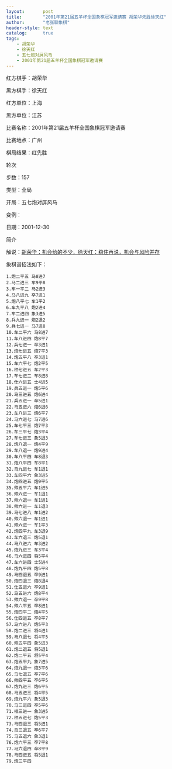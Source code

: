 ```yaml
---
layout:       post
title:        "2001年第21届五羊杯全国象棋冠军邀请赛 胡荣华先胜徐天红"
author:       "老张聊象棋"
header-style: text
catalog:      true
tags:
    - 胡荣华
    - 徐天红
    - 五七炮对屏风马
    - 2001年第21届五羊杯全国象棋冠军邀请赛
---
```

红方棋手：胡荣华

黑方棋手：徐天红

红方单位：上海

黑方单位：江苏

比赛名称：2001年第21届五羊杯全国象棋冠军邀请赛

比赛地点：广州

棋局结果：红先胜

轮次

步数：157

类型：全局

开局：五七炮对屏风马

变例：

日期：2001-12-30

简介

解说：[胡荣华：机会给的不少，徐天红：稳住再说，机会与风险并存](https://youtu.be/Fvqa_WWSu8I)

象棋谱招法如下：
```
1.炮二平五 马8进7
2.马二进三 车9平8
3.车一平二 马2进3
4.马八进九 卒7进1
5.炮八平七 车1平2
6.车九平八 炮2进4
7.车二进四 象3进5
8.兵九进一 炮2退2
9.兵七进一 马7进8
10.车二平六 马8进7
11.车八进四 炮8平7
12.兵七进一 卒3进1
13.炮七进五 炮7平3
14.炮五平八 卒3进1
15.车六平七 炮2平5
16.相七进五 车2平3
17.车七进二 车8进8
18.仕六进五 士4进5
19.兵五进一 炮5平6
20.马三进五 炮6进4
21.兵五进一 卒5进1
22.马五进六 炮6退6
23.车八进三 炮6平7
24.马六进七 马7进6
25.车七平三 炮7平3
26.车三平七 炮3平4
27.车七进三 象5退3
28.炮八退一 炮4平9
29.车八退一 炮9进4
30.车八平四 车8退3
31.炮八平四 车8平1
32.马九进七 车1退1
33.车四平六 象3进5
34.炮四进五 炮9平5
35.帅五平六 车1进5
36.帅六进一 车1退1
37.帅六退一 车1进1
38.帅六进一 车1退3
39.马七进八 车1进2
40.帅六退一 车1进1
41.帅六进一 车1平3
42.炮四平九 车3退9
43.车六退三 炮5退1
44.马八进六 车3进2
45.炮九进三 车3平4
46.马六进四 将5平4
47.车六进四 士5进4
48.炮九平四 炮5平8
49.马四退五 卒9进1
50.炮四退三 炮8退4
51.仕五进六 卒9进1
52.马五进六 炮8平4
53.帅六退一 卒9平8
54.帅六平五 卒8进1
55.炮四平二 炮4平5
56.仕四进五 卒8平7
57.马六进八 炮5平3
58.炮二进三 将4进1
59.马八退七 将4平5
60.帅五平四 象5进3
61.炮二退五 将5退1
62.炮二平五 将5平4
63.炮五平九 象7进5
64.炮九退一 炮3平6
65.马七退五 卒7平6
66.帅四平五 卒6平5
67.炮九进三 炮6平5
68.马五进三 将4平5
69.炮九平六 象5退3
70.马三进四 卒5平6
71.相三进一 象3进5
72.相五进七 炮5平3
73.马四退三 将5进1
74.马三退五 卒6平7
75.马五退六 象3退1
76.炮六平三 卒7平8
77.马六退四 卒8平9
78.马四进五 将5退1
79.炮三平四
```
